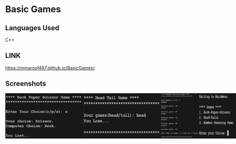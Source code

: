 # Basic Games

## Languages Used

C++

## LINK

https://mmaroof487.github.io/BasicGames/

## Screenshots

<div style="display: flex;">
  <img src="./readme/Screenshot 2024-01-18 234315.png" width= 49% style="display: inline-block;" />
  <img src="./readme/Screenshot 2024-01-18 234451.png" width= 49% style="display: inline-block;" />
  <img src="./readme/Screenshot 2024-01-18 234553.png" width= 24% style="display: inline-block;"/>
  <img src="./readme/Screenshot 2024-01-18 234646.png" width= 24% style="display: inline-block;"/>
</div>
